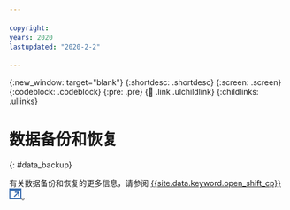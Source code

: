 ```yaml
---

copyright:
years: 2020
lastupdated: "2020-2-2"

---
```


{:new_window: target="blank"}
{:shortdesc: .shortdesc}
{:screen: .screen}
{:codeblock: .codeblock}
{:pre: .pre}
{:child: .link .ulchildlink}
{:childlinks: .ullinks}

# 数据备份和恢复
{: #data_backup}

有关数据备份和恢复的更多信息，请参阅 [{{site.data.keyword.open_shift_cp}}![在新选项卡中打开](../../images/icons/launch-glyph.svg "在新选项卡中打开")](https://docs.openshift.com/container-platform/4.2/backup_and_restore/backing-up-etcd.html)。
